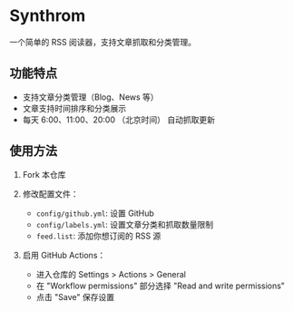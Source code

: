 # Synthrom

一个简单的 RSS 阅读器，支持文章抓取和分类管理。

## 功能特点

- 支持文章分类管理（Blog、News 等）
- 文章支持时间排序和分类展示
- 每天 6:00、11:00、20:00 （北京时间） 自动抓取更新

## 使用方法

1. Fork 本仓库

2. 修改配置文件：
   - `config/github.yml`: 设置 GitHub
   - `config/labels.yml`: 设置文章分类和抓取数量限制
   - `feed.list`: 添加你想订阅的 RSS 源

3. 启用 GitHub Actions：
   - 进入仓库的 Settings > Actions > General
   - 在 "Workflow permissions" 部分选择 "Read and write permissions"
   - 点击 "Save" 保存设置